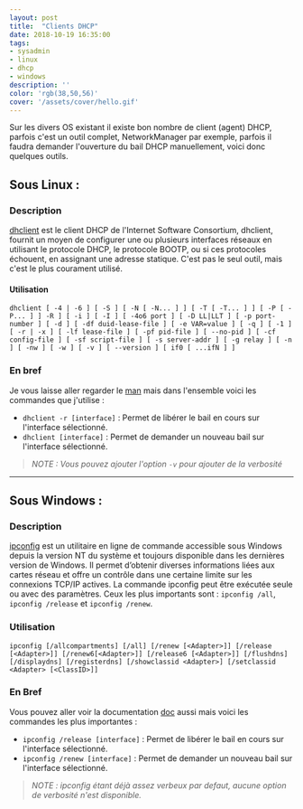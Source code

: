 ```yaml
---
layout: post
title:  "Clients DHCP"
date: 2018-10-19 16:35:00
tags:
- sysadmin
- linux
- dhcp
- windows
description: ''
color: 'rgb(38,50,56)'
cover: '/assets/cover/hello.gif'
---
```


Sur les divers OS existant il existe bon nombre de client (agent) DHCP, parfois c'est un outil complet, NetworkManager par exemple, parfois il faudra demander l'ouverture du bail DHCP manuellement, voici donc quelques outils.

## Sous Linux :
### Description
[dhclient](https://manpages.debian.org/stretch/isc-dhcp-client/dhclient.8.en.html) est le client DHCP de l'Internet Software Consortium, dhclient, fournit un moyen de configurer une ou plusieurs interfaces réseaux en utilisant le protocole DHCP, le protocole BOOTP, ou si ces protocoles échouent, en assignant une adresse statique.
C'est pas le seul outil, mais c'est le plus courament utilisé.

#### Utilisation
`dhclient [ -4 | -6 ] [ -S ] [ -N [ -N... ] ] [ -T [ -T... ] ] [ -P [ -P... ] ] -R ] [ -i ] [ -I ] [ -4o6 port ] [ -D LL|LLT ] [ -p port-number ] [ -d ] [ -df duid-lease-file ] [ -e VAR=value ] [ -q ] [ -1 ] [ -r | -x ] [ -lf lease-file ] [ -pf pid-file ] [ --no-pid ] [ -cf config-file ] [ -sf script-file ] [ -s server-addr ] [ -g relay ] [ -n ] [ -nw ] [ -w ] [ -v ] [ --version ] [ if0 [ ...ifN ] ]`

### En bref
Je vous laisse aller regarder le [man](https://manpages.debian.org/stretch/isc-dhcp-client/dhclient.8.en.html) mais dans l'ensemble voici les commandes que j'utilise :
- `dhclient -r [interface]` : Permet de libérer le bail en cours sur l'interface sélectionné.
- `dhclient [interface]` : Permet de demander un nouveau bail sur l'interface sélectionné.
> *NOTE : Vous pouvez ajouter l'option `-v` pour ajouter de la verbosité*

-------------

## Sous Windows :
### Description
[ipconfig](https://docs.microsoft.com/en-us/windows-server/administration/windows-commands/ipconfig) est un utilitaire en ligne de commande accessible sous Windows depuis la version NT du système et toujours disponible dans les dernières version de Windows. Il permet d’obtenir diverses informations liées aux cartes réseau et offre un contrôle dans une certaine limite sur les connexions TCP/IP actives. La commande ipconfig peut être exécutée seule ou avec des paramètres.
Ceux les plus importants sont : `ipconfig /all`, `ipconfig /release` et `ipconfig /renew`.

### Utilisation
`ipconfig [/allcompartments] [/all] [/renew [<Adapter>]] [/release [<Adapter>]] [/renew6[<Adapter>]] [/release6 [<Adapter>]] [/flushdns] [/displaydns] [/registerdns] [/showclassid <Adapter>] [/setclassid <Adapter> [<ClassID>]]`
### En Bref
Vous pouvez aller voir la documentation [doc](https://docs.microsoft.com/en-us/windows-server/administration/windows-commands/ipconfig) aussi mais voici les commandes les plus importantes :
- `ipconfig /release [interface]` : Permet de libérer le bail en cours sur l'interface sélectionné.
- `ipconfig /renew [interface]` : Permet de demander un nouveau bail sur l'interface sélectionné.
> *NOTE : ipconfig étant déjà assez verbeux par defaut, aucune option de verbosité n'est disponible.*